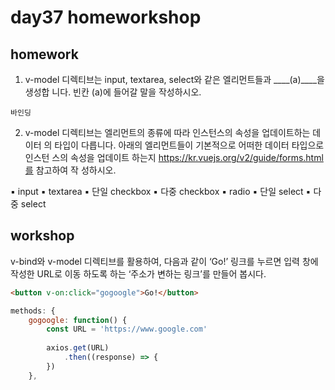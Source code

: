 # day37 homeworkshop

## homework

1.  v-model 디렉티브는 input, textarea, select와 같은 엘리먼트들과 ____(a)____을 생성합 니다. 빈칸 (a)에 들어갈 말을 작성하시오.  

```
바인딩
```

2.  v-model 디렉티브는 엘리먼트의 종류에 따라 인스턴스의 속성을 업데이트하는 데이터 의 타입이 다릅니다. 아래의 엘리먼트들이 기본적으로 어떠한 데이터 타입으로 인스턴 스의 속성을 업데이트 하는지 https://kr.vuejs.org/v2/guide/forms.html를 참고하여 작 성하시오. 

 ▪ input ▪ textarea ▪ 단일 checkbox ▪ 다중 checkbox ▪ radio ▪ 단일 select ▪ 다중 select  



## workshop

 v-bind와 v-model 디렉티브를 활용하여, 다음과 같이 ‘Go!’ 링크를 누르면 입력 창에 작성한 URL로 이동 하도록 하는 ‘주소가 변하는 링크’를 만들어 봅시다. 

```html
<button v-on:click="gogoogle">Go!</button>
```

```javascript
methods: {
    gogoogle: function() {
        const URL = 'https://www.google.com'
        
        axios.get(URL)
            .then((response) => {
        })
    },
```

